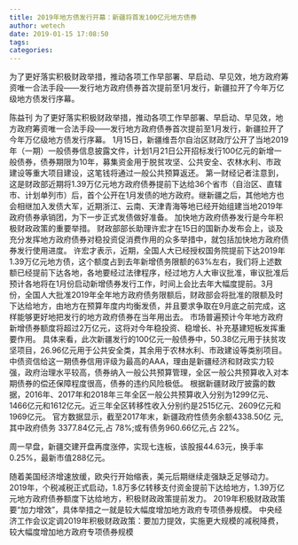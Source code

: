 ```yaml
---
title: 2019年地方债发行开幕：新疆将首发100亿元地方债券
author: wetech
date: 2019-01-15 17:08:50
tags: 
categories: 
---
```

为了更好落实积极财政举措，推动各项工作早部署、早启动、早见效，地方政府筹资唯一合法手段——发行地方政府债券首次提前至1月发行，新疆拉开了今年万亿级地方债发行序幕。
<!-- more -->
陈益刊
为了更好落实积极财政举措，推动各项工作早部署、早启动、早见效，地方政府筹资唯一合法手段——发行地方政府债券首次提前至1月发行，新疆拉开了今年万亿级地方债发行序幕。
1月15日，新疆维吾尔自治区财政厅公开了当地2019年（一期）一般债券信息披露文件，计划1月21日公开招标发行100亿元的新增一般债券，债券期限为10年，募集资金用于脱贫攻坚、公共安全、农林水利、市政建设等重大项目建设，这笔钱将通过一般公共预算返还。
第一财经记者注意到，这是财政部近期将1.39万亿元地方政府债券提前下达给36个省市（自治区、直辖市、计划单列市）后，首个公开在1月发债的地方政府。继新疆之后，其他地方也会相继加入发债大军，近期浙江、云南、天津青海等地已经开始组建当地2019年政府债券承销团，为下一步正式发债做好准备。
加快地方政府债券发行是今年积极财政政策的重要举措。
财政部部长助理许宏才在15日的国新办发布会上，谈及充分发挥地方政府债券对稳投资促消费作用的众多举措中，就包括加快地方政府债券发行使用进度。
许宏才表示，近期，全国人大已经授权国务院提前下达2019年1.39万亿元地方债，这个额度占到去年新增债务限额的63%左右，我们将上述数额已经提前下达各地，各地要经过法律程序，经过地方人大审议批准，审议批准后预计各地将在1月份启动新增债券发行工作，时间上会比去年大幅度提前。3月份，全国人大批准2019年全年地方政府债务限额后，财政部会将批准的限额及时下达给地方，由地方在预算年度内均衡发债，并且要求争取在9月底之前完成，这样能够更好地把发行的地方政府债券在当年用出去。
市场普遍预计今年地方政府新增债券额度将超过2万亿元，这将对今年稳投资、稳增长、补充基建短板发挥重要作用。
具体来看，此次新疆发行的100亿元一般债券中，50.38亿元用于扶贫攻坚项目，26.96亿元用于公共安全类，其余用于农林水利、市政建设等类别项目。中债资信给这一期债券信用评级为最高的AAA，理由是新疆经济和财政实力较强，政府治理水平较高，债券纳入一般公共预算管理，全区一般公共预算收入对本期债券的偿还保障程度很高，债券的违约风险极低。
根据新疆财政厅披露的数据，2016年、2017年和2018年三年全区一般公共预算收入分别为1299亿元、1466亿元和1612亿元。近三年全区转移性收入分别约是2515亿元、2609亿元和1969亿元。
官方数据显示，截至2017年末，新疆政府性债务余额4338.50亿 元,其中政府债务 3377.84亿元,占 78%;或有债务960.66亿元,占 22%。
 
 
周一早盘，新疆交建开盘再度涨停，实现七连板，该股报44.63元，换手率0.25%，最新市值288亿元。
随着美国经济增速放缓，欧央行开始缩表，美元后期继续走强缺乏足够动力。
2019年，个税减税正式启动，1.8万多亿转移支付资金提前下达给地方，1.39万亿元地方政府债券额度下达给地方，积极财政政策提前发力。
2019年积极财政政策要“加力增效”，具体举措之一就是较大幅度增加地方政府专项债券规模。
中央经济工作会议定调2019年积极财政政策：要加力提效，实施更大规模的减税降费，较大幅度增加地方政府专项债券规模
